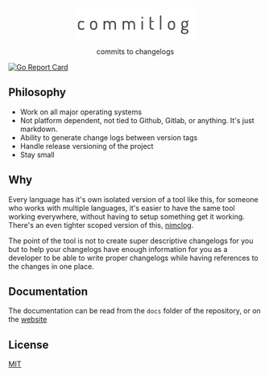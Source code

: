 <p align="center">
  <img src="https://raw.githubusercontent.com/barelyhuman/commitlog/main/assets/commitlog.png" height="64">
<p align="center">commits to changelogs</p>

[![Go Report Card](https://goreportcard.com/badge/github.com/barelyhuman/commitlog)](https://goreportcard.com/report/github.com/barelyhuman/commitlog)

## Philosophy

- Work on all major operating systems
- Not platform dependent, not tied to Github, Gitlab, or anything. It's just markdown.
- Ability to generate change logs between version tags
- Handle release versioning of the project
- Stay small

## Why

Every language has it's own isolated version of a tool like this, for someone who works with multiple languages, it's easier to
have the same tool working everywhere, without having to setup something get it working. There's an even tighter scoped version of this, [nimclog](https://github.com/barelyhuman/nimclog).

The point of the tool is not to create super descriptive changelogs for you but to help your changelogs have enough information for you as a developer to be able to write proper changelogs while having references to the changes in one place.

## Documentation

The documentation can be read from the `docs` folder of the repository, or on the [website](https://barelyhuman.github.io/commitlog)

## License

[MIT](/LICENSE)
